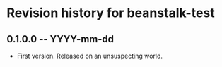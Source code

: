 # Revision history for beanstalk-test

## 0.1.0.0 -- YYYY-mm-dd

* First version. Released on an unsuspecting world.
